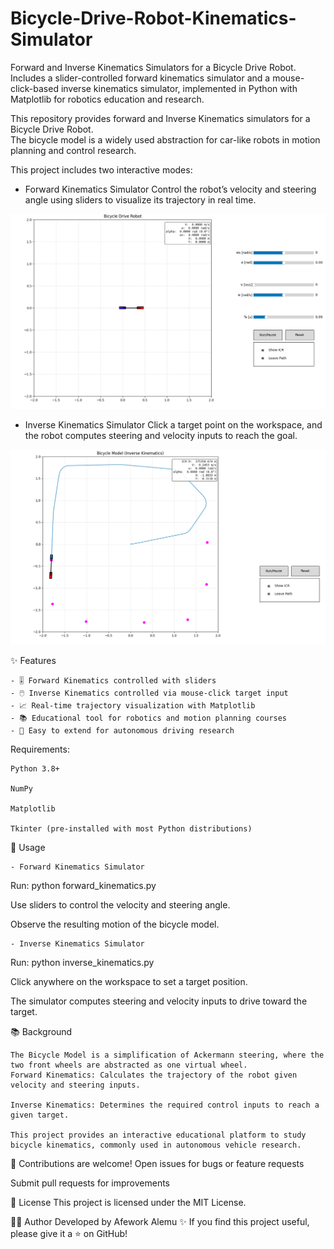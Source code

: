 # Bicycle-Drive-Robot-Kinematics-Simulator
Forward and Inverse Kinematics Simulators for a Bicycle Drive Robot. Includes a slider-controlled forward kinematics simulator and a mouse-click-based inverse kinematics simulator, implemented in Python with Matplotlib for robotics education and research.



This repository provides forward and Inverse Kinematics simulators for a Bicycle Drive Robot.  
The bicycle model is a widely used abstraction for car-like robots in motion planning and control research.  

This project includes two interactive modes:

- Forward Kinematics Simulator
  Control the robot’s velocity and steering angle using sliders to visualize its trajectory in real time.  

![image alt](https://github.com/aAfeworki/Bicycle-Drive-Robot-Kinematics-Simulator/blob/main/Forward_Kinematics_Simulator_for_Bicycle_Drive.png?raw=true)

- Inverse Kinematics Simulator
  Click a target point on the workspace, and the robot computes steering and velocity inputs to reach the goal.  

![image alt](https://github.com/aAfeworki/Bicycle-Drive-Robot-Kinematics-Simulator/blob/main/Inverse_Kinematics_for_Bicycle_Drive.png?raw=true)


✨ Features

    - 🎚️ Forward Kinematics controlled with sliders  
    - 🖱️ Inverse Kinematics controlled via mouse-click target input  
    - 📈 Real-time trajectory visualization with Matplotlib  
    - 📚 Educational tool for robotics and motion planning courses  
    - 🔧 Easy to extend for autonomous driving research  





Requirements:

    Python 3.8+

    NumPy

    Matplotlib

    Tkinter (pre-installed with most Python distributions)



🚀 Usage

    - Forward Kinematics Simulator
Run:
python forward_kinematics.py

Use sliders to control the velocity and steering angle.

Observe the resulting motion of the bicycle model.


    - Inverse Kinematics Simulator

Run:
python inverse_kinematics.py

Click anywhere on the workspace to set a target position.

The simulator computes steering and velocity inputs to drive toward the target.




📚 Background

    The Bicycle Model is a simplification of Ackermann steering, where the two front wheels are abstracted as one virtual wheel.
    Forward Kinematics: Calculates the trajectory of the robot given velocity and steering inputs.

    Inverse Kinematics: Determines the required control inputs to reach a given target.

    This project provides an interactive educational platform to study bicycle kinematics, commonly used in autonomous vehicle research.

🤝 
Contributions are welcome!
Open issues for bugs or feature requests


Submit pull requests for improvements



📜 License
This project is licensed under the MIT License.

👨‍💻 Author
Developed by Afework Alemu ✨
If you find this project useful, please give it a ⭐ on GitHub!
